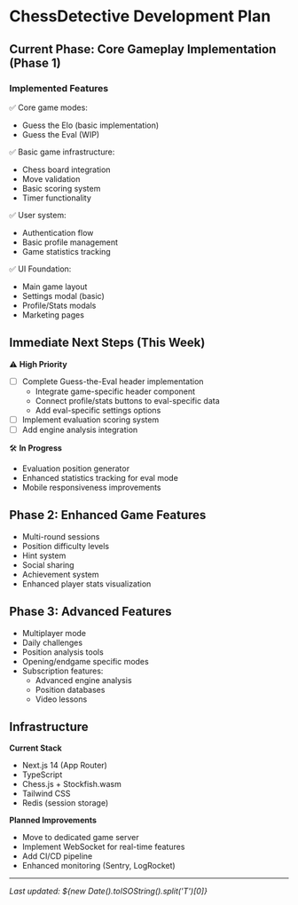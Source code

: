 # ChessDetective Development Plan

## Current Phase: Core Gameplay Implementation (Phase 1)

### Implemented Features
✅ Core game modes:
- Guess the Elo (basic implementation)
- Guess the Eval (WIP)

✅ Basic game infrastructure:
- Chess board integration
- Move validation
- Basic scoring system
- Timer functionality

✅ User system:
- Authentication flow
- Basic profile management
- Game statistics tracking

✅ UI Foundation:
- Main game layout
- Settings modal (basic)
- Profile/Stats modals
- Marketing pages

## Immediate Next Steps (This Week)
⚠️ **High Priority**
- [ ] Complete Guess-the-Eval header implementation
  - Integrate game-specific header component
  - Connect profile/stats buttons to eval-specific data
  - Add eval-specific settings options
- [ ] Implement evaluation scoring system
- [ ] Add engine analysis integration

🛠 **In Progress**
- Evaluation position generator
- Enhanced statistics tracking for eval mode
- Mobile responsiveness improvements

## Phase 2: Enhanced Game Features
- Multi-round sessions
- Position difficulty levels
- Hint system
- Social sharing
- Achievement system
- Enhanced player stats visualization

## Phase 3: Advanced Features
- Multiplayer mode
- Daily challenges
- Position analysis tools
- Opening/endgame specific modes
- Subscription features:
  - Advanced engine analysis
  - Position databases
  - Video lessons

## Infrastructure
**Current Stack**
- Next.js 14 (App Router)
- TypeScript
- Chess.js + Stockfish.wasm
- Tailwind CSS
- Redis (session storage)

**Planned Improvements**
- Move to dedicated game server
- Implement WebSocket for real-time features
- Add CI/CD pipeline
- Enhanced monitoring (Sentry, LogRocket)

---

*Last updated: ${new Date().toISOString().split('T')[0]}*